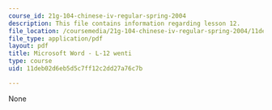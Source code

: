 ```yaml
---
course_id: 21g-104-chinese-iv-regular-spring-2004
description: This file contains information regarding lesson 12.
file_location: /coursemedia/21g-104-chinese-iv-regular-spring-2004/11deb02d6eb5d5c7ff12c2dd27a76c7b_MIT21G_104S04_L12_wenti.pdf
file_type: application/pdf
layout: pdf
title: Microsoft Word - L-12 wenti
type: course
uid: 11deb02d6eb5d5c7ff12c2dd27a76c7b

---
```

None